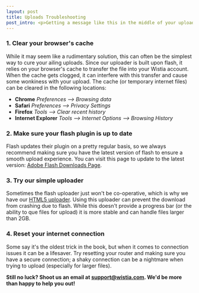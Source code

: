 ```yaml
---
layout: post
title: Uploads Troubleshooting
post_intro: <p>Getting a message like this in the middle of your upload?</p><div class="post_image center"><img src="/images/uploadissue.png" alt="uploadissue" /></div><p>We know, we're not fans of it either. While upload errors can throw a wrench into any awesome Wistia session, 99% of the time they can be fixed with a few simple measures. Whew! Follow these steps and you'll be uploading videos in no time.</p>
---
```


### 1. Clear your browser's cache

While it may seem like a rudimentary solution, this can often be the simplest way to cure your ailing     uploads. Since our uploader is built upon flash, it relies on your browser's cache to transfer the file into your Wistia account. When the cache gets clogged, it can interfere with this transfer and cause some wonkiness with your upload. The cache (or temporary internet files) can be cleared in the following locations:

  * **Chrome** *Preferences --> Browsing data* 
  * **Safari** *Preferences --> Privacy Settings*
  * **Firefox** *Tools --> Clear recent history*
  * **Internet Explorer** *Tools --> Internet Options --> Browsing History*

### 2. Make sure your flash plugin is up to date

Flash updates their plugin on a pretty regular basis, so we always recommend making sure you have the latest version of flash to ensure a smooth upload experience. You can visit this page to update to the latest version: [Adobe Flash Downloads Page](http://www.adobe.com/support/flashplayer/downloads.html).

### 3. Try our simple uploader

Sometimes the flash uploader just won't be co-operative, which is why we have our [HTML5 uploader](/simple-uploader.html). Using this uploader can prevent the download from crashing due to flash. While this doesn't provide a progress bar (or the ability to que files for upload) it is more stable and can handle files larger than 2GB. 

### 4. Reset your internet connection

Some say it's the oldest trick in the book, but when it comes to connection issues it can be a lifesaver. Try resetting your router and making sure you have a secure connection; a shaky connection can be a nightmare when trying to upload (especially for larger files). 

**Still no luck? Shoot us an email at support@wistia.com. We'd be more than happy to help you out!**


